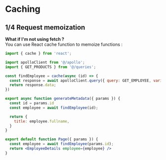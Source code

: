 <!-- .slide: class="two-column with-code" -->

# Caching

## 1/4 Request memoization

**What if I'm not using fetch ?**<br/>
You can use React cache function to memoize functions :

```jsx [1, 6-9, 13, 21]
import { cache } from 'react';

import apolloClient from '@/apollo';
import { GET_PRODUCTS } from '@/queries';

const findEmployee = cache(async (id) => {
  const response = await apolloClient.query({ query: GET_EMPLOYEE, variables: { id } }).then((res) => res.data);
  return response.data;
})

export async function generateMetadata({ params }) {
  const id = params.id
  const employee = await findEmployee(id);

  return {
    title: employee.fullname,
  }
}

export default function Page({ params }) {
  const employee = await findEmployee(params.id);
  return <EmployeeDetails employee={employee} />
}
```
